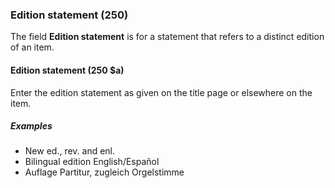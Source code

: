 ### Edition statement (250)

The field **Edition statement** is for a statement that refers to a distinct edition of an item.

#### Edition statement (250 $a)

Enter the edition statement as given on the title page or elsewhere on the item.

##### Examples

- New ed., rev. and enl.
- Bilingual edition English/Español
- Auflage Partitur, zugleich Orgelstimme
